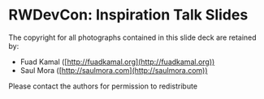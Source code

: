 # RWDevCon: Inspiration Talk Slides

The copyright for all photographs contained in this slide deck are retained by:

* Fuad Kamal ([http://fuadkamal.org](http://fuadkamal.org))
* Saul Mora ([http://saulmora.com](http://saulmora.com))

Please contact the authors for permission to redistribute